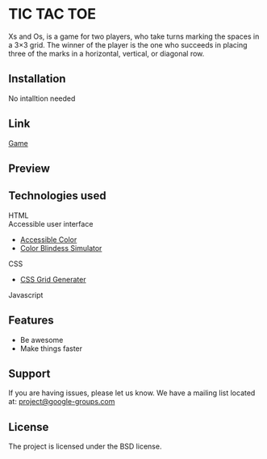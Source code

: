 # TIC TAC TOE

Xs and Os, is a game for two players, who take turns marking the spaces in a 3×3 grid. The winner of the player is the one who succeeds in placing three of the marks in a horizontal, vertical, or diagonal row.

## Installation

No intalltion needed

## Link

<a href="https://ycjessie.github.io/TicTacToe/"> Game</a>

## Preview

## Technologies used

HTML<br>
Accessible user interface

<ul>
   <li><a href="https://accessible-colors.com/"> Accessible Color</a></li>
   <li><a href="https://www.color-blindness.com/coblis-color-blindness-simulator/">Color Blindess Simulator</a></li>
</ul>
    
CSS 
   <ul>
   <li><a href="https://cssgrid-generator.netlify.app/"> CSS Grid Generater</a></li>
   </ul>

Javascript

## Features

- Be awesome
- Make things faster



## Support

If you are having issues, please let us know.
We have a mailing list located at: project@google-groups.com

## License

The project is licensed under the BSD license.
